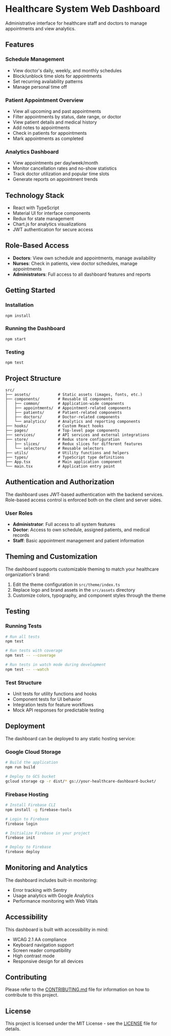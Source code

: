 # Healthcare System Web Dashboard

Administrative interface for healthcare staff and doctors to manage appointments and view analytics.

## Features

### Schedule Management
- View doctor's daily, weekly, and monthly schedules
- Block/unblock time slots for appointments
- Set recurring availability patterns
- Manage personal time off

### Patient Appointment Overview
- View all upcoming and past appointments
- Filter appointments by status, date range, or doctor
- View patient details and medical history
- Add notes to appointments
- Check in patients for appointments
- Mark appointments as completed

### Analytics Dashboard
- View appointments per day/week/month
- Monitor cancellation rates and no-show statistics
- Track doctor utilization and popular time slots
- Generate reports on appointment trends

## Technology Stack
- React with TypeScript
- Material UI for interface components
- Redux for state management
- Chart.js for analytics visualizations
- JWT authentication for secure access

## Role-Based Access
- **Doctors**: View own schedule and appointments, manage availability
- **Nurses**: Check in patients, view doctor schedules, manage appointments
- **Administrators**: Full access to all dashboard features and reports

## Getting Started

### Installation
```
npm install
```

### Running the Dashboard
```
npm start
```

### Testing
```
npm test
```

## Project Structure

```
src/
├── assets/            # Static assets (images, fonts, etc.)
├── components/        # Reusable UI components
│   ├── common/        # Application-wide components
│   ├── appointments/  # Appointment-related components
│   ├── patients/      # Patient-related components
│   ├── doctors/       # Doctor-related components
│   └── analytics/     # Analytics and reporting components
├── hooks/             # Custom React hooks
├── pages/             # Top-level page components
├── services/          # API services and external integrations
├── store/             # Redux store configuration
│   ├── slices/        # Redux slices for different features
│   └── selectors/     # Reusable selectors
├── utils/             # Utility functions and helpers
├── types/             # TypeScript type definitions
├── App.tsx            # Main application component
└── main.tsx           # Application entry point
```

## Authentication and Authorization

The dashboard uses JWT-based authentication with the backend services. Role-based access control is enforced both on the client and server sides.

### User Roles

- **Administrator**: Full access to all system features
- **Doctor**: Access to own schedule, assigned patients, and medical records
- **Staff**: Basic appointment management and patient information

## Theming and Customization

The dashboard supports customizable theming to match your healthcare organization's brand:

1. Edit the theme configuration in `src/theme/index.ts`
2. Replace logo and brand assets in the `src/assets` directory
3. Customize colors, typography, and component styles through the theme

## Testing

### Running Tests

```bash
# Run all tests
npm test

# Run tests with coverage
npm test -- --coverage

# Run tests in watch mode during development
npm test -- --watch
```

### Test Structure

- Unit tests for utility functions and hooks
- Component tests for UI behavior
- Integration tests for feature workflows
- Mock API responses for predictable testing

## Deployment

The dashboard can be deployed to any static hosting service:

### Google Cloud Storage

```bash
# Build the application
npm run build

# Deploy to GCS bucket
gcloud storage cp -r dist/* gs://your-healthcare-dashboard-bucket/
```

### Firebase Hosting

```bash
# Install Firebase CLI
npm install -g firebase-tools

# Login to Firebase
firebase login

# Initialize Firebase in your project
firebase init

# Deploy to Firebase
firebase deploy
```

## Monitoring and Analytics

The dashboard includes built-in monitoring:

- Error tracking with Sentry
- Usage analytics with Google Analytics
- Performance monitoring with Web Vitals

## Accessibility

This dashboard is built with accessibility in mind:

- WCAG 2.1 AA compliance
- Keyboard navigation support
- Screen reader compatibility
- High contrast mode
- Responsive design for all devices

## Contributing

Please refer to the [CONTRIBUTING.md](../CONTRIBUTING.md) file for information on how to contribute to this project.

## License

This project is licensed under the MIT License - see the [LICENSE](../LICENSE) file for details. 